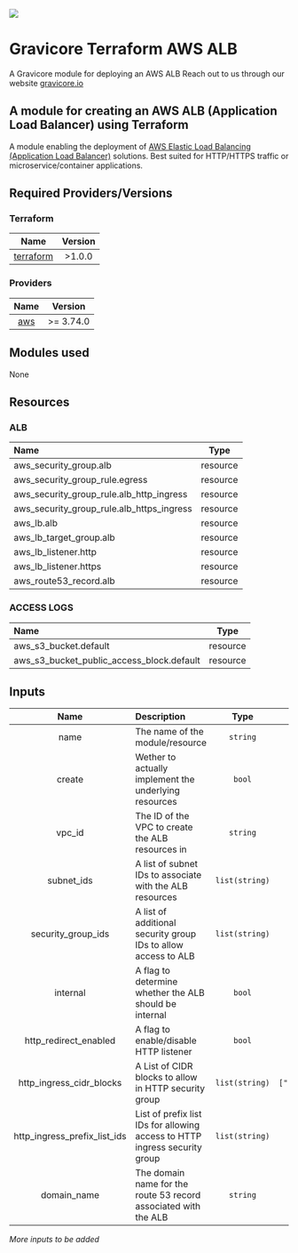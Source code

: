 ![](https://media.licdn.com/dms/image/C4E0BAQF-zlJOBQR0bA/company-logo_200_200/0/1630601585844/gravicore_logo?e=2147483647&v=beta&t=n0Vlt1Svlsz8ivI05Uresp3-7DA7UDK3P-_TRw2PHgs)

# Gravicore Terraform AWS ALB
A Gravicore module for deploying an AWS ALB
Reach out to us through our website [gravicore.io](gravicore.io)

## A module for creating an AWS ALB (Application Load Balancer) using Terraform

A module enabling the deployment of [AWS Elastic Load Balancing (Application Load Balancer)](https://aws.amazon.com/elasticloadbalancing//) solutions. Best suited for HTTP/HTTPS traffic or microservice/container applications.

## Required Providers/Versions

### Terraform

| Name       | Version |
| :-------:  | :-----: |
|[terraform](https://developer.hashicorp.com/terraform) | >1.0.0  |

### Providers

| Name       | Version |
| :--------: | :-----: |
|[aws](https://registry.terraform.io/providers/hashicorp/aws/latest/docs) | >= 3.74.0 |

## Modules used

None

## Resources

### ALB

| Name | Type |
| :--- | :--: |
| aws_security_group.alb                    | resource |
| aws_security_group_rule.egress            | resource |
| aws_security_group_rule.alb_http_ingress  | resource |
| aws_security_group_rule.alb_https_ingress | resource |
| aws_lb.alb                                | resource |
| aws_lb_target_group.alb                   | resource |
| aws_lb_listener.http                      | resource |
| aws_lb_listener.https                     | resource |
| aws_route53_record.alb                    | resource |

### ACCESS LOGS

| Name | Type |
| :--- | :--: |
| aws_s3_bucket.default | resource |
| aws_s3_bucket_public_access_block.default | resource |

## Inputs

| Name | Description | Type | Default | Required |
| :--: | :---------- | :--: | :-----: | :------: |
| name                         | The name of the module/resource                                            | `string`         | N/A              | yes |
| create                       | Wether to actually implement the underlying resources                      | `bool`           | `true`           | no  |
| vpc_id                       | The ID of the VPC to create the ALB resources in                           | `string`         | N/A              | yes |
| subnet_ids                   | A list of subnet IDs to associate with the ALB resources                   | `list(string)`   | N/A              | yes |
| security_group_ids           | A list of additional security group IDs to allow access to ALB             | `list(string)`   | `[]`             | no  |
| internal                     | A flag to determine whether the ALB should be internal                     | `bool`           | `false`          | no  |
| http_redirect_enabled        | A flag to enable/disable HTTP listener                                     | `bool`           | `true`           | no  |
| http_ingress_cidr_blocks     | A List of CIDR blocks to allow in HTTP security group                      | `list(string)`   | `["10.0.0.0/8"]` | no  |
| http_ingress_prefix_list_ids | List of prefix list IDs for allowing access to HTTP ingress security group | `list(string)`   | `[]`             | no  |
| domain_name                  | The domain name for the route 53 record associated with the ALB            | `string`         | `""`             | no  |
*More inputs to be added*